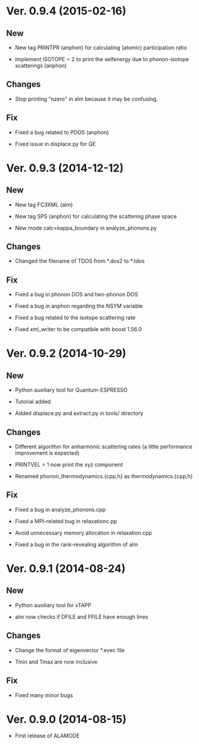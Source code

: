 
# Ver. 0.9.4 (2015-02-16)

## New

- New tag PRINTPR (anphon) for calculating (atomic) participation ratio

- Implement ISOTOPE = 2 to print the selfenergy due to phonon-isotope scatterings (anphon)

## Changes

- Stop printing "nzero" in alm because it may be confusing.

## Fix

- Fixed a bug related to PDOS (anphon)

- Fixed issue in displace.py for QE


# Ver. 0.9.3 (2014-12-12)

## New

- New tag FC3XML (alm)

- New tag SPS (anphon) for calculating the scattering phase space  

- New mode calc=kappa_boundary in analyze_phonons.py

## Changes

- Changed the filename of TDOS from \*.dos2 to \*.tdos

## Fix

- Fixed a bug in phonon DOS and two-phonon DOS

- Fixed a bug in anphon regarding the NSYM variable

- Fixed a bug related to the isotope scattering rate

- Fixed xml_writer to be compatible with boost 1.56.0

# Ver. 0.9.2 (2014-10-29)

## New

- Python auxiliary tool for Quantum-ESPRESSO

- Tutorial added

- Added displace.py and extract.py in tools/ directory

## Changes

- Different algorithm for anharmonic scattering rates (a little performance improvement is expected)

- PRINTVEL = 1 now print the xyz component

- Renamed phonon_thermodynamics.{cpp,h} as thermodynamics.{cpp,h}

## Fix

- Fixed a bug in analyze_phonons.cpp

- Fixed a MPI-related bug in relaxationc.pp

- Avoid unnecessary memory allocation in relaxation.cpp

- Fixed a bug in the rank-revealing algorithm of alm

# Ver. 0.9.1 (2014-08-24)

## New

- Python auxiliary tool for xTAPP

- alm now checks if DFILE and FFILE have enough lines

## Changes

- Change the format of eigenvector *.evec file

- Tmin and Tmax are now inclusive


## Fix

- Fixed many minor bugs

# Ver. 0.9.0 (2014-08-15)

-  First release of ALAMODE
